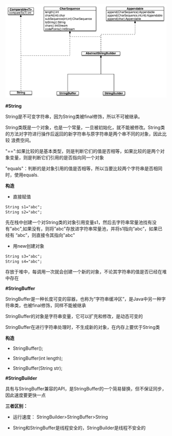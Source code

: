 ![image](https://github.com/yuanxingkefou/Learn-to-Java/blob/master/JavaSE/String.gif)

**#String**

String是不可变字符串，因为String类被final修饰，所以不可被继承。

String类既是一个对象，也是一个常量，一旦被初始化，就不能被修改。String类的方法对字符进行操作后返回的新字符串与原字符串是两个串不同的对象，因此比较
浪费空间。

"==":如果比较的是基本类型，则是判断它们的值是否相等，如果比较的是两个对象变量，则是判断它们引用的是否指向同一个对象

"equals"：判断的是对象引用的值是否相等，所以当要比较两个字符串是否相同时，使用equals.

**构造**

* 直接赋值

```
String s1="abc";
String s2="abc";
```
先在栈中创建一个对String类的对象引用变量s1，然后去字符串常量池找有没有"abc",如果没有，则将”abc"存放进字符串常量池，并将s1指向“abc”，如果已经有
“abc”，则直接令其指向"abc"

* 用new创建对象

```
String s3="abc";
String s4="abc";
```

存放于堆中，每调用一次就会创建一个新的对象，不论其字符串的值是否已经在堆中存在

**#StringBuffer**

StringBuffer是一种长度可变的容器，也称为“字符串缓冲区”，是Java中另一种字符串类，也被final修饰，同样不能被继承

StringBuffer的对象是字符串变量，它可以扩充和修改，是动态可变的

StringBuffer在进行字符串处理时，不生成新的对象，在内存上要优于String类

**构造**

* StringBuffer();

* StringBuffer(int length);

* StringBuffer(String str);

**#StringBuilder**

具有与StringBuffer兼容的API，是StringBuffer的一个简易替换，但不保证同步，因此速度要更快一点

**三者区别：**

* 运行速度：
  StringBuilder>StringBuffer>String
  
* String和StringBuffer是线程安全的，StringBuilder是线程不安全的

